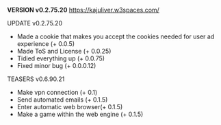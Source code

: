 **VERSION v0.2.75.20**
https://kajuliver.w3spaces.com/


UPDATE v0.2.75.20
- Made a cookie that makes you accept the cookies needed for user ad experience (+ 0.0.5)
- Made ToS and License (+ 0.0.25)
- Tidied everything up (+ 0.0.75)
- Fixed minor bug (+ 0.0.0.12)

TEASERS v0.6.90.21
- Make vpn connection (+ 0.1)
- Send automated emails (+ 0.1.5)
- Enter automatic web browser(+ 0.1.5)
- Make a game within the web engine (+ 0.1.5)
